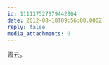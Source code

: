 ```yaml
---
id: 111137527879442804
date: 2012-08-18T09:56:00.000Z
reply: false
media_attachments: 0
---
```


霞云。 ​​​​


